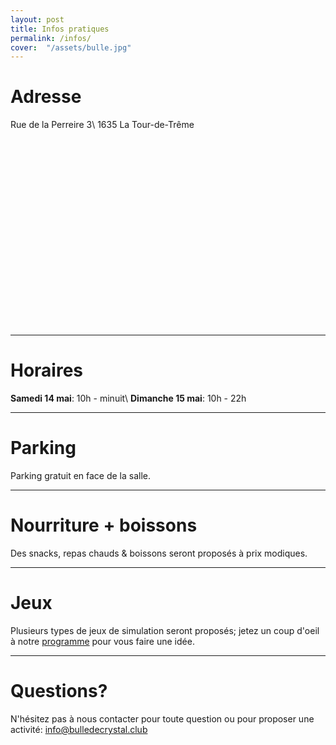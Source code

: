 ```yaml
---
layout: post
title: Infos pratiques
permalink: /infos/
cover:  "/assets/bulle.jpg"
---
```


# Adresse
Rue de la Perreire 3\\
1635 La Tour-de-Trême

<script src='https://maps.googleapis.com/maps/api/js?v=3.exp'></script><div style='overflow:hidden;height:300px;width:600px;'><div id='gmap_canvas' style='height:300px;width:600px;'></div><div><small><a href="http://embedgooglemaps.com">									embed google map							</a></small></div><div><small><a href="http://freedirectorysubmissionsites.com/">reedirectorysubmissionsites.com</a></small></div><style>#gmap_canvas img{max-width:none!important;background:none!important}</style></div><script type='text/javascript'>function init_map(){var myOptions = {zoom:15,center:new google.maps.LatLng(46.6094459,7.0639923),mapTypeId: google.maps.MapTypeId.TERRAIN};map = new google.maps.Map(document.getElementById('gmap_canvas'), myOptions);marker = new google.maps.Marker({map: map,position: new google.maps.LatLng(46.6094459,7.0639923)});infowindow = new google.maps.InfoWindow({content:'<br>Rue de la Perreire 3, 1635 La Tour-de-Trême, Switzerland<br>'});google.maps.event.addListener(marker, 'click', function(){infowindow.open(map,marker);});infowindow.open(map,marker);}google.maps.event.addDomListener(window, 'load', init_map);</script>

---

# Horaires
**Samedi 14 mai**: 10h - minuit\\
**Dimanche 15 mai**: 10h - 22h 

---

# Parking
Parking gratuit en face de la salle.

---

# Nourriture + boissons
Des snacks, repas chauds & boissons seront proposés à prix modiques. 

---

# Jeux
Plusieurs types de jeux de simulation seront proposés; jetez un coup d'oeil à notre [programme](http://bulledecrystal.club/programme/) pour vous faire une idée.

---

# Questions?
N'hésitez pas à nous contacter pour toute question ou pour proposer une activité: [info@bulledecrystal.club](mailto:info@bulledecrystal.club)


